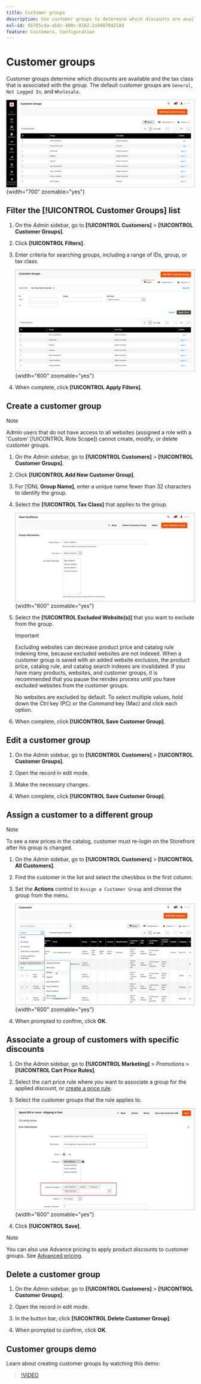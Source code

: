 ```yaml
---
title: Customer groups
description: Use customer groups to determine which discounts are available to customers assigned to a group and the tax class that is associated with the group.
exl-id: 6b785c4a-a5dc-480c-8182-2a940784218d
feature: Customers, Configuration
---
```

# Customer groups

Customer groups determine which discounts are available and the tax class that is associated with the group. The default customer groups are `General`, `Not Logged In`, and `Wholesale`.

![Customer Groups](assets/customer-groups.png){width="700" zoomable="yes"}

## Filter the [!UICONTROL Customer Groups] list

1. On the _Admin_ sidebar, go to **[!UICONTROL Customers]** > **[!UICONTROL Customer Groups]**.

1. Click **[!UICONTROL Filters]**.

1. Enter criteria for searching groups, including a range of IDs, group, or tax class.

   ![Filtering Options](assets/groups-filters.png){width="600" zoomable="yes"}

1. When complete, click **[!UICONTROL Apply Filters]**.

## Create a customer group

>[!NOTE]
>
>Admin users that do not have access to all websites (assigned a role with a 'Custom' [!UICONTROL Role Scope]) cannot create, modify, or delete customer groups.

1. On the _Admin_ sidebar, go to **[!UICONTROL Customers]** > **[!UICONTROL Customer Groups]**.

1. Click **[!UICONTROL Add New Customer Group]**.

1. For [!DNL **Group Name]**, enter a unique name fewer than 32 characters to identify the group.

1. Select the **[!UICONTROL Tax Class]** that applies to the group.

   ![Group Information](assets/group-information.png){width="600" zoomable="yes"}

1. Select the **[!UICONTROL Excluded Website(s)]** that you want to exclude from the group.

   >[!IMPORTANT]
   >
   >Excluding websites can decrease product price and catalog rule indexing time, because excluded websites are not indexed. When a customer group is saved with an added website exclusion, the product price, catalog rule, and catalog search indexes are invalidated. If you have many products, websites, and customer groups, it is recommended that you pause the reindex process until you have excluded websites from the customer groups.

   No websites are excluded by default. To select multiple values, hold down the _Ctrl_ key (PC) or the _Command_ key (Mac) and click each option.

1. When complete, click **[!UICONTROL Save Customer Group]**.

## Edit a customer group

1. On the _Admin_ sidebar, go to **[!UICONTROL Customers]** > **[!UICONTROL Customer Groups]**.

1. Open the record in edit mode.

1. Make the necessary changes.

1. When complete, click **[!UICONTROL Save Customer Group]**.

## Assign a customer to a different group

>[!NOTE]
>
>To see a new prices in the catalog, customer must re-login on the Storefront after his group is changed.

1. On the _Admin_ sidebar, go to **[!UICONTROL Customers]** > **[!UICONTROL All Customers]**.

1. Find the customer in the list and select the checkbox in the first column.

1. Set the **Actions** control to `Assign a Customer Group` and choose the group from the menu.

   ![Assign a Customer Group](assets/group-assign.png){width="600" zoomable="yes"}

1. When prompted to confirm, click **OK**.

## Associate a group of customers with specific discounts

1. On the _Admin_ sidebar, go to **[!UICONTROL Marketing]** > _Promotions_ > **[!UICONTROL Cart Price Rules]**.

1. Select the cart price rule where you want to associate a group for the applied discount, or [create a price rule](../merchandising-promotions/price-rules-catalog.md).

1. Select the customer groups that the rule applies to.

   ![Customer Group to Specific Discounts](assets/group-discount.png){width="600" zoomable="yes"}

1. Click **[!UICONTROL Save]**.

>[!NOTE]
>
> You can also use Advance pricing to apply product discounts to customer groups. See [Advanced pricing](../catalog/product-price-group.md).

## Delete a customer group

1. On the _Admin_ sidebar, go to **[!UICONTROL Customers]** > **[!UICONTROL Customer Groups]**.

1. Open the record in edit mode.

1. In the button bar, click **[!UICONTROL Delete Customer Group]**.

1. When prompted to confirm, click **OK**.

## Customer groups demo

Learn about creating customer groups by watching this demo:

>[!VIDEO](https://video.tv.adobe.com/v/343660/?quality=12)
